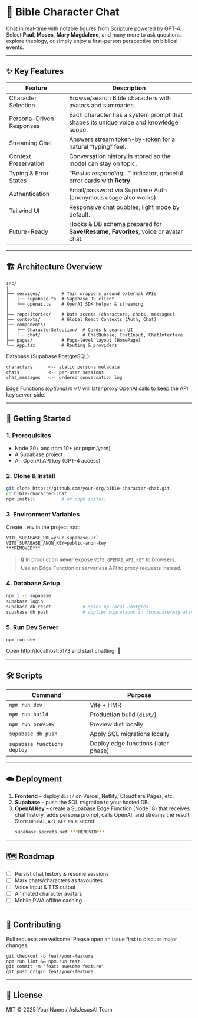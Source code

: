 # 📖 Bible Character Chat

Chat in real-time with notable figures from Scripture powered by GPT-4.  
Select **Paul**, **Moses**, **Mary Magdalene**, and many more to ask questions, explore theology, or simply enjoy a first-person perspective on biblical events.

---

## ✨ Key Features

| Feature | Description |
|---------|-------------|
| Character Selection | Browse/search Bible characters with avatars and summaries. |
| Persona-Driven Responses | Each character has a system prompt that shapes its unique voice and knowledge scope. |
| Streaming Chat | Answers stream token-by-token for a natural “typing” feel. |
| Context Preservation | Conversation history is stored so the model can stay on topic. |
| Typing & Error States | “_Paul is responding…_” indicator, graceful error cards with **Retry**. |
| Authentication | Email/password via Supabase Auth (anonymous usage also works). |
| Tailwind UI | Responsive chat bubbles, light mode by default. |
| Future-Ready | Hooks & DB schema prepared for **Save/Resume**, **Favorites**, voice or avatar chat. |

---

## 🏗️ Architecture Overview

```
src/
│
├── services/        # Thin wrappers around external APIs
│   ├── supabase.ts  # Supabase JS client
│   └── openai.ts    # OpenAI SDK helper & streaming
│
├── repositories/    # Data access (characters, chats, messages)
├── contexts/        # Global React Contexts (Auth, Chat)
├── components/
│   ├── CharacterSelection/  # Cards & search UI
│   └── chat/                # ChatBubble, ChatInput, ChatInterface
├── pages/           # Page-level layout (HomePage)
└── App.tsx          # Routing & providers
```

Database (Supabase PostgreSQL):

```
characters      <-- static persona metadata
chats           <-- per-user sessions
chat_messages   <-- ordered conversation log
```

Edge Functions _(optional in v1)_ will later proxy OpenAI calls to keep the API key server-side.

---

## 🚀 Getting Started

### 1. Prerequisites

* Node 20+ and npm 10+ (or pnpm/yarn)
* A Supabase project
* An OpenAI API key (GPT-4 access)

### 2. Clone & Install

```bash
git clone https://github.com/your-org/bible-character-chat.git
cd bible-character-chat
npm install          # or pnpm install
```

### 3. Environment Variables

Create `.env` in the project root:

```
VITE_SUPABASE_URL=your-supabase-url
VITE_SUPABASE_ANON_KEY=public-anon-key
***REMOVED***
```

> 🔒  In production **never** expose `VITE_OPENAI_API_KEY` to browsers.  
> Use an Edge Function or serverless API to proxy requests instead.

### 4. Database Setup

```bash
npm i -g supabase
supabase login
supabase db reset            # spins up local Postgres
supabase db push             # applies migrations in /supabase/migrations
```

### 5. Run Dev Server

```bash
npm run dev
```

Open http://localhost:5173 and start chatting! 🎉

---

## 🛠️ Scripts

| Command | Purpose |
|---------|---------|
| `npm run dev` | Vite + HMR |
| `npm run build` | Production build (`dist/`) |
| `npm run preview` | Preview dist locally |
| `supabase db push` | Apply SQL migrations locally |
| `supabase functions deploy` | Deploy edge functions (later phase) |

---

## ☁️ Deployment

1. **Frontend** – deploy `dist/` on Vercel, Netlify, Cloudflare Pages, etc.  
2. **Supabase** – push the SQL migration to your hosted DB.  
3. **OpenAI Key** – create a Supabase Edge Function (Node 18) that receives chat history, adds persona prompt, calls OpenAI, and streams the result. Store `OPENAI_API_KEY` as a secret:  
   ```bash
   supabase secrets set ***REMOVED***
   ```

---

## 🗺️ Roadmap

- [ ] Persist chat history & resume sessions
- [ ] Mark chats/characters as favourites
- [ ] Voice input & TTS output
- [ ] Animated character avatars
- [ ] Mobile PWA offline caching

---

## 🤝 Contributing

Pull requests are welcome! Please open an issue first to discuss major changes.

```
git checkout -b feat/your-feature
npm run lint && npm run test
git commit -m "feat: awesome feature"
git push origin feat/your-feature
```

---

## 📄 License

MIT © 2025 Your Name / AskJesusAI Team
